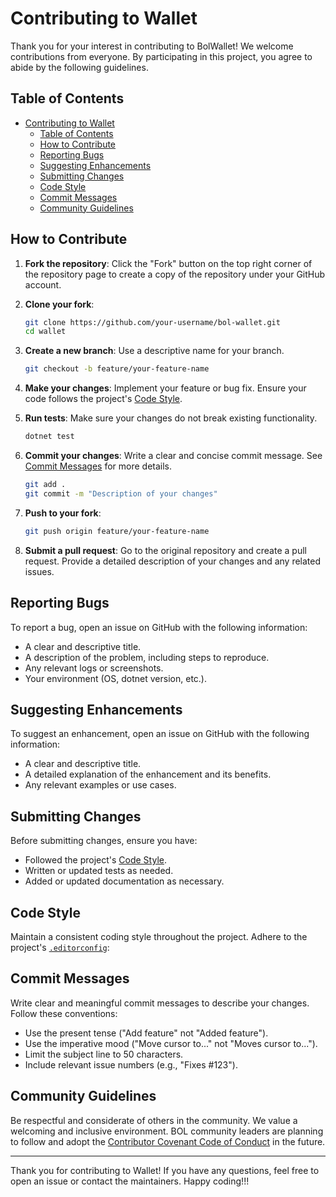 # Contributing to Wallet

Thank you for your interest in contributing to BolWallet! We welcome contributions from everyone. By participating in this project, you agree to abide by the following guidelines.

## Table of Contents

- [Contributing to Wallet](#contributing-to-wallet)
  - [Table of Contents](#table-of-contents)
  - [How to Contribute](#how-to-contribute)
  - [Reporting Bugs](#reporting-bugs)
  - [Suggesting Enhancements](#suggesting-enhancements)
  - [Submitting Changes](#submitting-changes)
  - [Code Style](#code-style)
  - [Commit Messages](#commit-messages)
  - [Community Guidelines](#community-guidelines)

## How to Contribute

1. **Fork the repository**: Click the "Fork" button on the top right corner of the repository page to create a copy of the repository under your GitHub account.

2. **Clone your fork**:

    ```bash
    git clone https://github.com/your-username/bol-wallet.git
    cd wallet
    ```

3. **Create a new branch**: Use a descriptive name for your branch.

    ```bash
    git checkout -b feature/your-feature-name
    ```

4. **Make your changes**: Implement your feature or bug fix. Ensure your code follows the project's [Code Style](#code-style).

5. **Run tests**: Make sure your changes do not break existing functionality.

    ```bash
    dotnet test
    ```

6. **Commit your changes**: Write a clear and concise commit message. See [Commit Messages](#commit-messages) for more details.

    ```bash
    git add .
    git commit -m "Description of your changes"
    ```

7. **Push to your fork**:

    ```bash
    git push origin feature/your-feature-name
    ```

8. **Submit a pull request**: Go to the original repository and create a pull request. Provide a detailed description of your changes and any related issues.

## Reporting Bugs

To report a bug, open an issue on GitHub with the following information:

- A clear and descriptive title.
- A description of the problem, including steps to reproduce.
- Any relevant logs or screenshots.
- Your environment (OS, dotnet version, etc.).

## Suggesting Enhancements

To suggest an enhancement, open an issue on GitHub with the following information:

- A clear and descriptive title.
- A detailed explanation of the enhancement and its benefits.
- Any relevant examples or use cases.

## Submitting Changes

Before submitting changes, ensure you have:

- Followed the project's [Code Style](#code-style).
- Written or updated tests as needed.
- Added or updated documentation as necessary.

## Code Style

Maintain a consistent coding style throughout the project. Adhere to the project's [`.editorconfig`](./.editorconfig):

## Commit Messages

Write clear and meaningful commit messages to describe your changes. Follow these conventions:

- Use the present tense ("Add feature" not "Added feature").
- Use the imperative mood ("Move cursor to..." not "Moves cursor to...").
- Limit the subject line to 50 characters.
- Include relevant issue numbers (e.g., "Fixes #123").

## Community Guidelines

Be respectful and considerate of others in the community. We value a welcoming and inclusive environment. BOL community leaders are planning to follow and adopt the [Contributor Covenant Code of Conduct](https://www.contributor-covenant.org/) in the future.

---

Thank you for contributing to Wallet! If you have any questions, feel free to open an issue or contact the maintainers. Happy coding!!!
